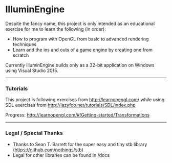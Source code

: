 IlluminEngine
=============

Despite the fancy name, this project is only intended as an educational exercise for me to learn the following (in order):
* How to program with OpenGL from basic to advanced rendering techniques
* Learn and the ins and outs of a game engine by creating one from scratch

Currently IlluminEngine builds only as a 32-bit application on Windows using Visual Studio 2015.

---
### Tutorials
This project is following exercises from http://learnopengl.com/ while using SDL exercises from http://lazyfoo.net/tutorials/SDL/index.php

Progress: http://learnopengl.com/#!Getting-started/Transformations

---
### Legal / Special Thanks
* Thanks to Sean T. Barrett for the super easy and tiny stb library (https://github.com/nothings/stb)
* Legal for other libraries can be found in /docs
